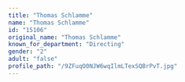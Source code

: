 ```yaml
---
title: "Thomas Schlamme"
name: "Thomas Schlamme"
id: "15106"
original_name: "Thomas Schlamme"
known_for_department: "Directing"
gender: "2"
adult: "false"
profile_path: "/9ZFuqO0NJW6wqIlmLTexSQBrPvT.jpg"
---
```

